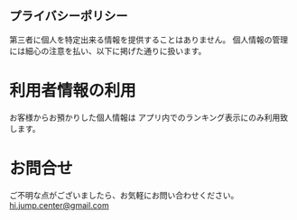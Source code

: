 ## プライバシーポリシー
第三者に個人を特定出来る情報を提供することはありません。
個人情報の管理には細心の注意を払い、以下に掲げた通りに扱います。

# 利用者情報の利用
お客様からお預かりした個人情報は
アプリ内でのランキング表示にのみ利用致します。

# お問合せ 
ご不明な点がございましたら、お気軽にお問い合わせください。
hi.jump.center@gmail.com

